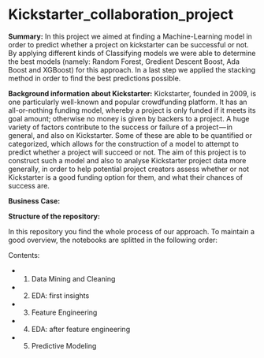 # Kickstarter_collaboration_project

**Summary:**
In this project we aimed at finding a Machine-Learning model in order to predict whether a project on kickstarter can be successful or not. By applying different kinds of Classifying models we were able to determine the best models (namely: Random Forest, Gredient Descent Boost, Ada Boost and XGBoost) for this approach.
In a last step we applied the stacking method in order to find the best predictions possible.


**Background information about Kickstarter:**
Kickstarter, founded in 2009, is one particularly well-known and popular crowdfunding platform. It has an all-or-nothing funding model, whereby a project is only funded if it meets its goal amount; otherwise no money is given by backers to a project. A huge variety of factors contribute to the success or failure of a project — in general, and also on Kickstarter. Some of these are able to be quantified or categorized, which allows for the construction of a model to attempt to predict whether a project will succeed or not. The aim of this project is to construct such a model and also to analyse Kickstarter project data more generally, in order to help potential project creators assess whether or not Kickstarter is a good funding option for them, and what their chances of success are.


**Business Case:**


**Structure of the repository:**

In this repository you find the whole process of our approach. To maintain a good overview, the notebooks are splitted in the following order:

Contents:
- 1. Data Mining and Cleaning
- 2. EDA: first insights
- 3. Feature Engineering
- 4. EDA: after feature engineering
- 5. Predictive Modeling

